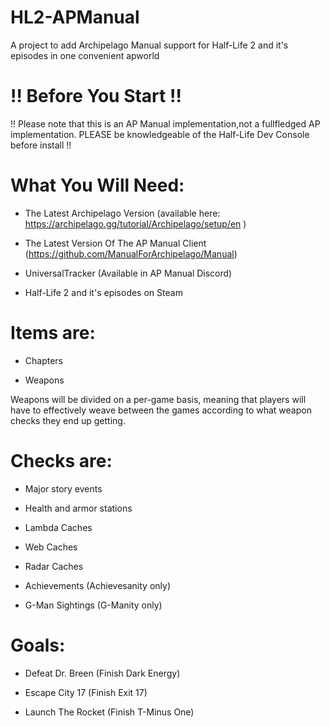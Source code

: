 # HL2-APManual
A project to add Archipelago Manual support for Half-Life 2 and it's episodes in one convenient apworld

# !! Before You Start !!

!! Please note that this is an AP Manual implementation,not a fullfledged AP implementation. PLEASE be knowledgeable of the Half-Life Dev Console before install !!

# What You Will Need:

- The Latest Archipelago Version (available here: https://archipelago.gg/tutorial/Archipelago/setup/en )

- The Latest Version Of The AP Manual Client (https://github.com/ManualForArchipelago/Manual)

- UniversalTracker (Available in AP Manual Discord)

- Half-Life 2 and it's episodes on Steam

# Items are:

- Chapters

- Weapons

Weapons will be divided on a per-game basis, meaning that players will have to effectively weave between the games according to what weapon checks they end up getting. 

# Checks are:

- Major story events

- Health and armor stations

- Lambda Caches

- Web Caches

- Radar Caches

- Achievements (Achievesanity only)

- G-Man Sightings (G-Manity only)

# Goals:

- Defeat Dr. Breen (Finish Dark Energy)

- Escape City 17 (Finish Exit 17)

- Launch The Rocket (Finish T-Minus One)
